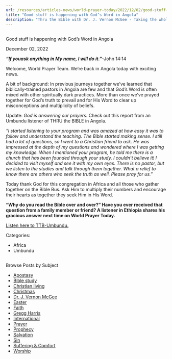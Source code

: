 ```yaml
---
url: /resources/articles-news/world-prayer-today/2022/12/02/good-stuff-is-happening-with-god-s-word-in-angola
title: "Good stuff is happening with God’s Word in Angola"
description: "Thru the Bible with Dr. J. Vernon McGee - Taking the whole Word to the whole world"
---
```







## 
 Good stuff is happening with God’s Word in Angola


December 02, 2022
![]()




***“If you******ask anything in My name, I will do it.”***-John 14:14

Welcome, World Prayer Team. We’re back in Angola today with exciting news.

A bit of background: In previous journeys together we’ve learned that biblically-trained pastors in Angola are few and that God’s Word is often mixed with other spiritually dark practices. More than once we’ve prayed together for God’s truth to prevail and for His Word to clear up misconceptions and multiplicity of beliefs. 

Update: *God is answering our prayers.* Check out this report from an Umbundu listener of THRU the BIBLE in Angola. 

*“I started listening to your program and was amazed at how easy it was to follow and understand the teaching. The Bible started making sense. I still had a lot of questions, so I went to a Christian friend to ask. He was impressed at the depth of my questions and wondered where I was getting my knowledge. When I mentioned your program, he told me there is a church that has been founded through your study.* *I couldn’t believe it! I decided to visit myself and see it with my own eyes. There is no pastor, but we listen to the studies and talk through them together. What a relief to know there are others who seek the truth as well. Please pray for us.”*

Today thank God for this congregation in Africa and all those who gather together on the Bible Bus. Ask Him to multiply their numbers and encourage their hearts as together they seek Him in His Word.

**“Why do you read the Bible over and over?” Have you ever received that question from a family member or friend? A listener in Ethiopia shares his gracious answer next time on World Prayer Today.**

[Listen here to TTB-Umbundu.](https://ttb.twr.org/home/day,0416/language,UMB)



Categories: 


* Africa
* Umbundu









## 
 Browse Posts by Subject


* [Apostasy](/resources/articles-news/-in-tags/tags/Apostasy)
* [Bible study](/resources/articles-news/-in-tags/tags/Bible-study)
* [Christian living](/resources/articles-news/-in-tags/tags/Christian-living)
* [Christmas](/resources/articles-news/-in-tags/tags/Christmas)
* [Dr. J. Vernon McGee](/resources/articles-news/-in-tags/tags/Dr-J-Vernon-McGee)
* [Easter](/resources/articles-news/-in-tags/tags/easter)
* [Faith](/resources/articles-news/-in-tags/tags/Faith)
* [Gregg Harris](/resources/articles-news/-in-tags/tags/Gregg-Harris)
* [International](/resources/articles-news/-in-tags/tags/International)
* [Prayer](/resources/articles-news/-in-tags/tags/prayer)
* [Prophecy](/resources/articles-news/-in-tags/tags/Prophecy)
* [Salvation](/resources/articles-news/-in-tags/tags/Salvation)
* [Sin](/resources/articles-news/-in-tags/tags/sin)
* [Suffering & Comfort](/resources/articles-news/-in-tags/tags/Suffering-Comfort)
* [Worship](/resources/articles-news/-in-tags/tags/worship)






